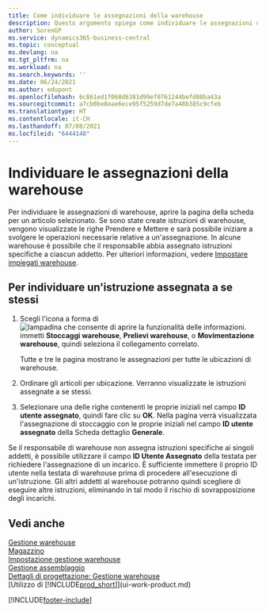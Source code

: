 ```yaml
---
title: Come individuare le assegnazioni della warehouse
description: Questo argomento spiega come individuare le assegnazioni della warehouse assegnate all'utente nella pagina Scheda articolo quando sono state create le istruzioni.
author: SorenGP
ms.service: dynamics365-business-central
ms.topic: conceptual
ms.devlang: na
ms.tgt_pltfrm: na
ms.workload: na
ms.search.keywords: ''
ms.date: 06/24/2021
ms.author: edupont
ms.openlocfilehash: 6c861ed1f068d6381d99ef0761244befd08ba43a
ms.sourcegitcommit: a7cb0be8eae6ece95f5259d7de7a48b385c9cfeb
ms.translationtype: HT
ms.contentlocale: it-CH
ms.lasthandoff: 07/08/2021
ms.locfileid: "6444148"
---
```

# <a name="find-your-warehouse-assignments"></a>Individuare le assegnazioni della warehouse
Per individuare le assegnazioni di warehouse, aprire la pagina della scheda per un articolo selezionato. Se sono state create istruzioni di warehouse, vengono visualizzate le righe Prendere e Mettere e sarà possibile iniziare a svolgere le operazioni necessarie relative a un'assegnazione. In alcune warehouse è possibile che il responsabile abbia assegnato istruzioni specifiche a ciascun addetto. Per ulteriori informazioni, vedere [Impostare impiegati warehouse](warehouse-how-to-set-up-warehouse-employees.md).

## <a name="to-find-an-instruction-assigned-to-you"></a>Per individuare un'istruzione assegnata a se stessi  
1.  Scegli l'icona a forma di ![lampadina che consente di aprire la funzionalità delle informazioni.](media/ui-search/search_small.png "Informazioni sull'operazione che si desidera eseguire") immetti **Stoccaggi warehouse**, **Prelievi warehouse**, o **Movimentazione warehouse**, quindi seleziona il collegamento correlato.

    Tutte e tre le pagina mostrano le assegnazioni per tutte le ubicazioni di warehouse.  

2. Ordinare gli articoli per ubicazione. Verranno visualizzate le istruzioni assegnate a se stessi.  
3. Selezionare una delle righe contenenti le proprie iniziali nel campo **ID utente assegnato**, quindi fare clic su **OK**. Nella pagina verrà visualizzata l'assegnazione di stoccaggio con le proprie iniziali nel campo **ID utente assegnato** della Scheda dettaglio **Generale**.  

Se il responsabile di warehouse non assegna istruzioni specifiche ai singoli addetti, è possibile utilizzare il campo **ID Utente Assegnato** della testata per richiedere l'assegnazione di un incarico. È sufficiente immettere il proprio ID utente nella testata di warehouse prima di procedere all'esecuzione di un'istruzione. Gli altri addetti al warehouse potranno quindi scegliere di eseguire altre istruzioni, eliminando in tal modo il rischio di sovrapposizione degli incarichi.  

## <a name="see-also"></a>Vedi anche  
[Gestione warehouse](warehouse-manage-warehouse.md)  
[Magazzino](inventory-manage-inventory.md)  
[Impostazione gestione warehouse](warehouse-setup-warehouse.md)     
[Gestione assemblaggio](assembly-assemble-items.md)    
[Dettagli di progettazione: Gestione warehouse](design-details-warehouse-management.md)  
[Utilizzo di [!INCLUDE[prod_short](includes/prod_short.md)]](ui-work-product.md) 


[!INCLUDE[footer-include](includes/footer-banner.md)]